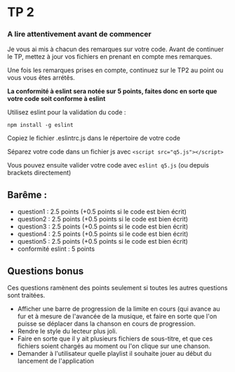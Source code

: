 TP 2
====

### A lire attentivement avant de commencer

Je vous ai mis à chacun des remarques sur votre code. Avant de continuer le TP, mettez à jour vos fichiers en prenant en compte mes remarques.

Une fois les remarques prises en compte, continuez sur le TP2 au point ou vous vous êtes arrétês.

**La conformité à eslint sera notée sur 5 points, faites donc en sorte que votre code soit conforme à eslint**

Utilisez eslint pour la validation du code :

`npm install -g eslint`

Copiez le fichier .eslintrc.js dans le répertoire de votre code

Séparez votre code dans un fichier js avec `<script src="q5.js"></script>`

Vous pouvez ensuite valider votre code avec `eslint q5.js` (ou depuis brackets directement)

Barême :
--------

-	question1 : 2.5 points (+0.5 points si le code est bien écrit)
-	question2 : 2.5 points (+0.5 points si le code est bien écrit)
-	question3 : 2.5 points (+0.5 points si le code est bien écrit)
-	question4 : 2.5 points (+0.5 points si le code est bien écrit)
-	question5 : 2.5 points (+0.5 points si le code est bien écrit)
-	conformité eslint : 5 points

Questions bonus
---------------

Ces questions ramènent des points seulement si toutes les autres questions sont traitées.

-	Afficher une barre de progression de la limite en cours (qui avance au fur et à mesure de l'avancée de la musique, et faire en sorte que l'on puisse se déplacer dans la chanson en cours de progression.
-	Rendre le style du lecteur plus joli.
-	Faire en sorte que il y ait plusieurs fichiers de sous-titre, et que ces fichiers soient chargés au moment ou l'on clique sur une chanson.
-	Demander à l'utilisateur quelle playlist il souhaite jouer au début du lancement de l'application
